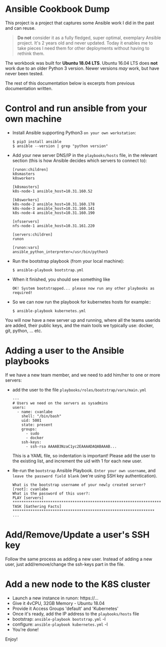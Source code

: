 # Ansible Cookbook Dump

This project is a project that captures some Ansible work I did in the past and can reuse. 

>**Do not** consider it as a fully fledged, super optimal, exemplary Ansible project.
It's 2 years old and never updated. Today it enables me to take pieces I need them for other deployments without having to rethink them.

The workbook was built for **Ubuntu 18.04 LTS**. Ubuntu 16.04 LTS does **not** work due to an older Python 3 version. Newer versions _may_ work, but have never been tested.

The rest of this documentation below is excerpts from previous documentation written.

# Control and run ansible from your own machine

- Install Ansible supporting Python3 `on your own workstation`:
  ```
  $ pip3 install ansible
  $ ansible --version | grep "python version"
  ```
- Add your new server DNS/IP in the `playbooks/hosts` file, in the relevant section (this is how Ansible decides which servers to connect to):

  ```
  [runon:children]
  k8smasters
  k8sworkers

  [k8smasters]
  k8s-node-1 ansible_host=10.31.160.52

  [k8sworkers]
  k8s-node-2 ansible_host=10.31.160.178
  k8s-node-3 ansible_host=10.31.160.141
  k8s-node-4 ansible_host=10.31.160.190

  [nfsservers]
  nfs-node-1 ansible_host=10.31.161.220

  [servers:children]
  runon

  [runon:vars]
  ansible_python_interpreter=/usr/bin/python3
  ```

- Run the bootstrap playbook (from your local machine):
  ```
  $ ansible-playbook bootstrap.yml
  ```
- When it finished, you should see something like
  ```
  OK! System bootstrapped... please now run any other playbooks as required!
  ```
- So we can now run the playbook for kubernetes hosts for example::
  ```
  $ ansible-playbook kubernetes.yml
  ```

You will now have a new server up and running, where all the teams userids are added, their public keys, and the main tools we typically use: docker, git, python, ... etc.

# Adding a user to the Ansible playbooks

If we have a new team member, and we need to add him/her to one or more servers:

- add the user to the file `playbooks/roles/bootstrap/vars/main.yml`
  ```
  ---
  # Users we need on the servers as sysadmins
  users:
    - name: cvanlabe
      shell: "/bin/bash"
      uid: 5001
      state: present
      groups:
        - sudo
        - docker
      ssh-keys:
        - ssh-rsa AAAAB3NzaC1yc2EAAAADAQABAAAB...
  ```
  This is a YAML file, so indentation is important! Please add the user to the existing list, and increment the uid with 1 for each new user.
- Re-run the `bootstrap` Ansible Playbook. `Enter your own username`, and `leave the password field blank` (we're using SSH key authentication).

  ```
  What is the bootstrap username of your newly created server? [root]: cvanlabe
  What is the password of this user?:
  PLAY [servers] ************************************************************************
  TASK [Gathering Facts] ****************************************************************
  ...
  ```

# Add/Remove/Update a user's SSH key

Follow the same process as adding a new user. Instead of adding a new user, just add/remove/change the ssh-keys part in the file.

# Add a new node to the K8S cluster

- Launch a new instance in runon: https://...
- Give it 4vCPU, 32GB Memory - Ubuntu 18.04
- Provide it Access Groups 'default' and 'Kubernetes'
- Once it's ready, add the IP address to the `playbooks/hosts` file
- bootstrap: `ansible-playbook bootstrap.yml` -l <your new hostname>
- configure: `ansible-playbook kubernetes.yml` -l <your new hostname>
- You're done!

Enjoy!
